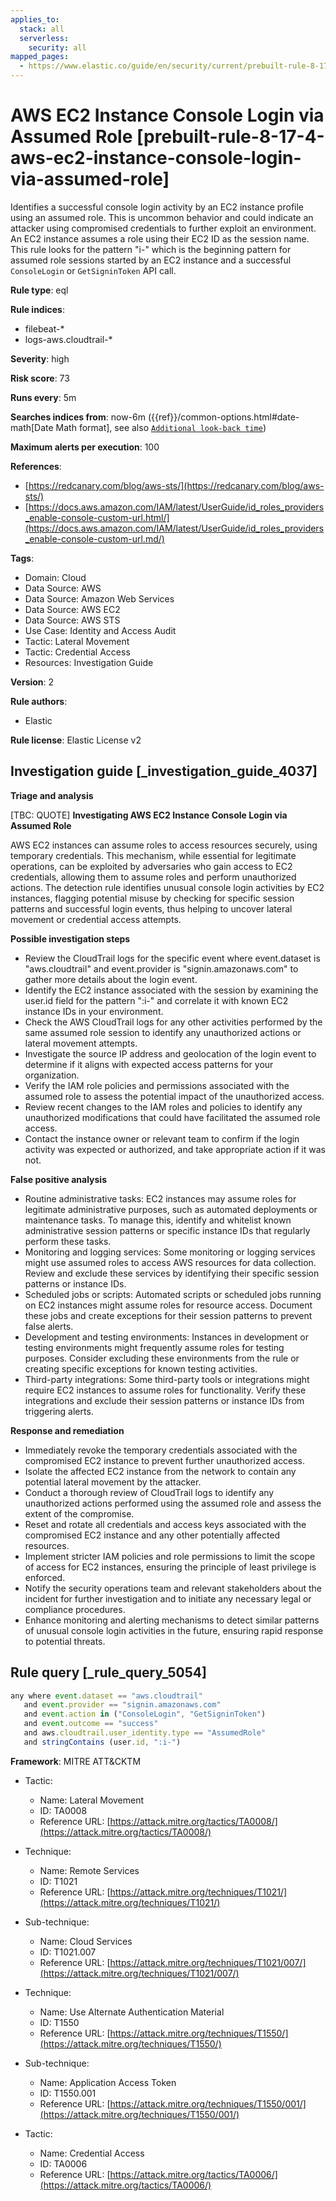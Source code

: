 ```yaml
---
applies_to:
  stack: all
  serverless:
    security: all
mapped_pages:
  - https://www.elastic.co/guide/en/security/current/prebuilt-rule-8-17-4-aws-ec2-instance-console-login-via-assumed-role.html
---
```


# AWS EC2 Instance Console Login via Assumed Role [prebuilt-rule-8-17-4-aws-ec2-instance-console-login-via-assumed-role]

Identifies a successful console login activity by an EC2 instance profile using an assumed role. This is uncommon behavior and could indicate an attacker using compromised credentials to further exploit an environment. An EC2 instance assumes a role using their EC2 ID as the session name. This rule looks for the pattern "i-" which is the beginning pattern for assumed role sessions started by an EC2 instance and a successful `ConsoleLogin` or `GetSigninToken` API call.

**Rule type**: eql

**Rule indices**:

* filebeat-*
* logs-aws.cloudtrail-*

**Severity**: high

**Risk score**: 73

**Runs every**: 5m

**Searches indices from**: now-6m ({{ref}}/common-options.html#date-math[Date Math format], see also [`Additional look-back time`](docs-content://solutions/security/detect-and-alert/create-detection-rule.md#rule-schedule))

**Maximum alerts per execution**: 100

**References**:

* [https://redcanary.com/blog/aws-sts/](https://redcanary.com/blog/aws-sts/)
* [https://docs.aws.amazon.com/IAM/latest/UserGuide/id_roles_providers_enable-console-custom-url.html/](https://docs.aws.amazon.com/IAM/latest/UserGuide/id_roles_providers_enable-console-custom-url.md/)

**Tags**:

* Domain: Cloud
* Data Source: AWS
* Data Source: Amazon Web Services
* Data Source: AWS EC2
* Data Source: AWS STS
* Use Case: Identity and Access Audit
* Tactic: Lateral Movement
* Tactic: Credential Access
* Resources: Investigation Guide

**Version**: 2

**Rule authors**:

* Elastic

**Rule license**: Elastic License v2

## Investigation guide [_investigation_guide_4037]

**Triage and analysis**

[TBC: QUOTE]
**Investigating AWS EC2 Instance Console Login via Assumed Role**

AWS EC2 instances can assume roles to access resources securely, using temporary credentials. This mechanism, while essential for legitimate operations, can be exploited by adversaries who gain access to EC2 credentials, allowing them to assume roles and perform unauthorized actions. The detection rule identifies unusual console login activities by EC2 instances, flagging potential misuse by checking for specific session patterns and successful login events, thus helping to uncover lateral movement or credential access attempts.

**Possible investigation steps**

* Review the CloudTrail logs for the specific event where event.dataset is "aws.cloudtrail" and event.provider is "signin.amazonaws.com" to gather more details about the login event.
* Identify the EC2 instance associated with the session by examining the user.id field for the pattern ":i-" and correlate it with known EC2 instance IDs in your environment.
* Check the AWS CloudTrail logs for any other activities performed by the same assumed role session to identify any unauthorized actions or lateral movement attempts.
* Investigate the source IP address and geolocation of the login event to determine if it aligns with expected access patterns for your organization.
* Verify the IAM role policies and permissions associated with the assumed role to assess the potential impact of the unauthorized access.
* Review recent changes to the IAM roles and policies to identify any unauthorized modifications that could have facilitated the assumed role access.
* Contact the instance owner or relevant team to confirm if the login activity was expected or authorized, and take appropriate action if it was not.

**False positive analysis**

* Routine administrative tasks: EC2 instances may assume roles for legitimate administrative purposes, such as automated deployments or maintenance tasks. To manage this, identify and whitelist known administrative session patterns or specific instance IDs that regularly perform these tasks.
* Monitoring and logging services: Some monitoring or logging services might use assumed roles to access AWS resources for data collection. Review and exclude these services by identifying their specific session patterns or instance IDs.
* Scheduled jobs or scripts: Automated scripts or scheduled jobs running on EC2 instances might assume roles for resource access. Document these jobs and create exceptions for their session patterns to prevent false alerts.
* Development and testing environments: Instances in development or testing environments might frequently assume roles for testing purposes. Consider excluding these environments from the rule or creating specific exceptions for known testing activities.
* Third-party integrations: Some third-party tools or integrations might require EC2 instances to assume roles for functionality. Verify these integrations and exclude their session patterns or instance IDs from triggering alerts.

**Response and remediation**

* Immediately revoke the temporary credentials associated with the compromised EC2 instance to prevent further unauthorized access.
* Isolate the affected EC2 instance from the network to contain any potential lateral movement by the attacker.
* Conduct a thorough review of CloudTrail logs to identify any unauthorized actions performed using the assumed role and assess the extent of the compromise.
* Reset and rotate all credentials and access keys associated with the compromised EC2 instance and any other potentially affected resources.
* Implement stricter IAM policies and role permissions to limit the scope of access for EC2 instances, ensuring the principle of least privilege is enforced.
* Notify the security operations team and relevant stakeholders about the incident for further investigation and to initiate any necessary legal or compliance procedures.
* Enhance monitoring and alerting mechanisms to detect similar patterns of unusual console login activities in the future, ensuring rapid response to potential threats.


## Rule query [_rule_query_5054]

```js
any where event.dataset == "aws.cloudtrail"
   and event.provider == "signin.amazonaws.com"
   and event.action in ("ConsoleLogin", "GetSigninToken")
   and event.outcome == "success"
   and aws.cloudtrail.user_identity.type == "AssumedRole"
   and stringContains (user.id, ":i-")
```

**Framework**: MITRE ATT&CKTM

* Tactic:

    * Name: Lateral Movement
    * ID: TA0008
    * Reference URL: [https://attack.mitre.org/tactics/TA0008/](https://attack.mitre.org/tactics/TA0008/)

* Technique:

    * Name: Remote Services
    * ID: T1021
    * Reference URL: [https://attack.mitre.org/techniques/T1021/](https://attack.mitre.org/techniques/T1021/)

* Sub-technique:

    * Name: Cloud Services
    * ID: T1021.007
    * Reference URL: [https://attack.mitre.org/techniques/T1021/007/](https://attack.mitre.org/techniques/T1021/007/)

* Technique:

    * Name: Use Alternate Authentication Material
    * ID: T1550
    * Reference URL: [https://attack.mitre.org/techniques/T1550/](https://attack.mitre.org/techniques/T1550/)

* Sub-technique:

    * Name: Application Access Token
    * ID: T1550.001
    * Reference URL: [https://attack.mitre.org/techniques/T1550/001/](https://attack.mitre.org/techniques/T1550/001/)

* Tactic:

    * Name: Credential Access
    * ID: TA0006
    * Reference URL: [https://attack.mitre.org/tactics/TA0006/](https://attack.mitre.org/tactics/TA0006/)



